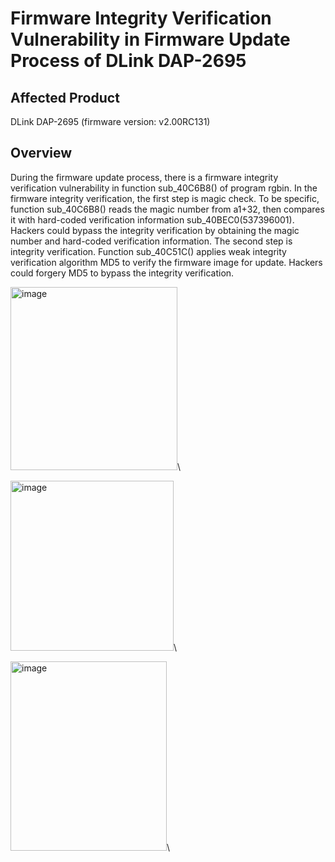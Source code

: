 # Firmware Integrity Verification Vulnerability in Firmware Update Process of DLink DAP-2695

## Affected Product
DLink DAP-2695 (firmware version: v2.00RC131)

## Overview

During the firmware update process, there is a firmware integrity verification vulnerability in function sub_40C6B8() of program rgbin. In the firmware integrity verification,  the first step is magic check. To be specific, function sub_40C6B8() reads the magic number from a1+32, then compares it with hard-coded verification information sub_40BEC0(537396001). Hackers could bypass the integrity verification by obtaining the magic number and hard-coded verification information. The second step is integrity verification. Function sub_40C51C() applies weak integrity verification algorithm MD5 to verify the firmware image for update. Hackers could forgery MD5 to bypass the integrity verification.

<img width="267" height="293" alt="image" src="https://github.com/user-attachments/assets/b0601288-69f9-4b55-97b1-c68ee44a2e20" />\

<img width="261" height="272" alt="image" src="https://github.com/user-attachments/assets/0f17da86-07e1-4e91-8744-23075a438be5" />\

<img width="250" height="303" alt="image" src="https://github.com/user-attachments/assets/8f1f9714-89cc-481f-a686-038ac61a096d" />\


